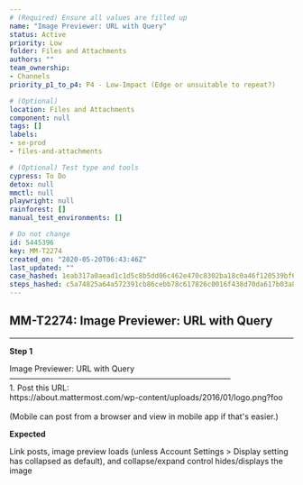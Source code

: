 ```yaml
---
# (Required) Ensure all values are filled up
name: "Image Previewer: URL with Query"
status: Active
priority: Low
folder: Files and Attachments
authors: ""
team_ownership: 
- Channels
priority_p1_to_p4: P4 - Low-Impact (Edge or unsuitable to repeat?)

# (Optional)
location: Files and Attachments
component: null
tags: []
labels: 
- se-prod
- files-and-attachments

# (Optional) Test type and tools
cypress: To Do
detox: null
mmctl: null
playwright: null
rainforest: []
manual_test_environments: []

# Do not change
id: 5445396
key: MM-T2274
created_on: "2020-05-20T06:43:46Z"
last_updated: ""
case_hashed: 1eab317a0aead1c1d5c8b5dd06c462e470c8302ba18c0a46f120539bf677677fc44b53abcbc13148167657704f803ced
steps_hashed: c5a74825a64a572391cb86cebb78c617826c0016f438d70da617b03a81226314875719361d23fe7ef401213e9c0140e9
---
```


<!-- (Auto-generated) Based on frontmatter's "key" and "name" -->

## MM-T2274: Image Previewer: URL with Query

---

**Step 1**

Image Previewer: URL with Query\
————————————————————————————\
1\. Post this URL:\
https\://about.mattermost.com/wp-content/uploads/2016/01/logo.png?foo\
\
(Mobile can post from a browser and view in mobile app if that's easier.)

**Expected**

Link posts, image preview loads (unless Account Settings > Display setting has collapsed as default), and collapse/expand control hides/displays the image
